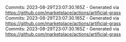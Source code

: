 Commits: 2023-08-29T23:07:30.165Z - Generated via https://github.com/marketplace/actions/artificial-grass
<br>
Commits: 2023-08-29T23:07:30.165Z - Generated via https://github.com/marketplace/actions/artificial-grass
<br>
Commits: 2023-08-29T23:07:30.165Z - Generated via https://github.com/marketplace/actions/artificial-grass
<br>
